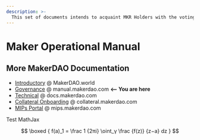 ```yaml
---
description: >-
  This set of documents intends to acquaint MKR Holders with the voting process and to serve as reference material for them to consult during the day-to-day operation of the protocol.
---
```


# Maker Operational Manual

## More MakerDAO Documentation
* [Introductory](https://makerdao.world/en/) @ MakerDAO.world
* [Governance](https://manual.makerdao.com/) @ manual.makerdao.com **<-- You are here**
* [Technical](https://docs.makerdao.com/) @ docs.makerdao.com
* [Collateral Onboarding](https://collateral.makerdao.com/) @ collateral.makerdao.com
* [MIPs Portal](https://mips.makerdao.com/) @ mips.makerdao.com

Test MathJax

$$
\boxed { f(a)_1 = \frac 1 {2πi} \oint_γ \frac {f(z)} {z−a} dz }
$$
